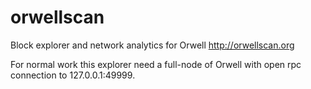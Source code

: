 # orwellscan
Block explorer and network analytics for Orwell http://orwellscan.org

For normal work this explorer need a full-node of Orwell with open rpc connection to 127.0.0.1:49999. 
